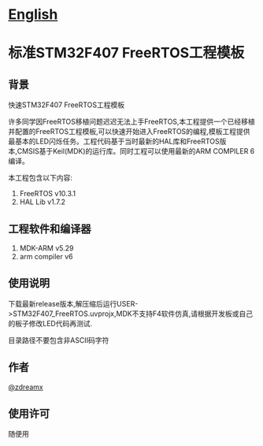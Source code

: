 # [English](readme_en.md) 

# 标准STM32F407 FreeRTOS工程模板

## 背景

快速STM32F407 FreeRTOS工程模板

许多同学因FreeRTOS移植问题迟迟无法上手FreeRTOS,本工程提供一个已经移植并配置的FreeRTOS工程模板,可以快速开始进入FreeRTOS的编程,模板工程提供最基本的LED闪烁任务。工程代码基于当时最新的HAL库和FreeRTOS版本,CMSIS基于Keil(MDK)的运行库。同时工程可以使用最新的ARM COMPILER 6编译。

本工程包含以下内容:
1. FreeRTOS v10.3.1
2. HAL Lib v1.7.2

## 工程软件和编译器

1. MDK-ARM v5.29
2. arm compiler v6

## 使用说明

下载最新release版本,解压缩后运行USER->STM32F407_FreeRTOS.uvprojx,MDK不支持F4软件仿真,请根据开发板或自己的板子修改LED代码再测试.

目录路径不要包含非ASCII码字符

## 作者

[@zdreamx](https://github.com/zdreamx)

## 使用许可

随便用
